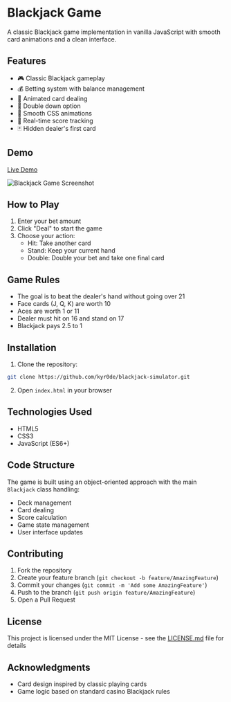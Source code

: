 # Blackjack Game

A classic Blackjack game implementation in vanilla JavaScript with smooth card animations and a clean interface.

## Features

- 🎮 Classic Blackjack gameplay
- 💰 Betting system with balance management
- 🎴 Animated card dealing
- 🔄 Double down option
- 💫 Smooth CSS animations
- 🎯 Real-time score tracking
- 🃏 Hidden dealer's first card

## Demo

[Live Demo](your-demo-link-here)

![Blackjack Game Screenshot](screenshot.png)

## How to Play

1. Enter your bet amount
2. Click "Deal" to start the game
3. Choose your action:
   - Hit: Take another card
   - Stand: Keep your current hand
   - Double: Double your bet and take one final card

## Game Rules

- The goal is to beat the dealer's hand without going over 21
- Face cards (J, Q, K) are worth 10
- Aces are worth 1 or 11
- Dealer must hit on 16 and stand on 17
- Blackjack pays 2.5 to 1

## Installation

1. Clone the repository:
```bash
git clone https://github.com/kyr0de/blackjack-simulator.git
```

2. Open `index.html` in your browser

## Technologies Used

- HTML5
- CSS3
- JavaScript (ES6+)

## Code Structure

The game is built using an object-oriented approach with the main `Blackjack` class handling:
- Deck management
- Card dealing
- Score calculation
- Game state management
- User interface updates

## Contributing

1. Fork the repository
2. Create your feature branch (`git checkout -b feature/AmazingFeature`)
3. Commit your changes (`git commit -m 'Add some AmazingFeature'`)
4. Push to the branch (`git push origin feature/AmazingFeature`)
5. Open a Pull Request

## License

This project is licensed under the MIT License - see the [LICENSE.md](LICENSE.md) file for details

## Acknowledgments

- Card design inspired by classic playing cards
- Game logic based on standard casino Blackjack rules

